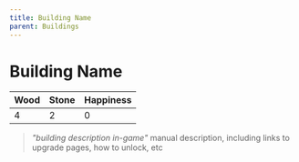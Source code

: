 ```yaml
---
title: Building Name
parent: Buildings
---
```

# Building Name
| Wood | Stone | Happiness |
| --- | --- | --- |
| 4 | 2 | 0 |
> *"building description in-game"*
manual description, including links to upgrade pages, how to unlock, etc
